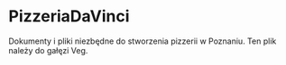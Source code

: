 # PizzeriaDaVinci
Dokumenty i pliki niezbędne do stworzenia pizzerii w Poznaniu.
Ten plik należy do gałęzi Veg.
